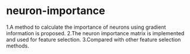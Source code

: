 # neuron-importance
1.A method to calculate the importance of neurons using gradient information is proposed. 
2.The neuron importance matrix is implemented and used for feature selection. 
3.Compared with other feature selection methods.
